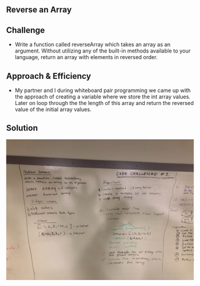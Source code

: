 ## Reverse an Array


## Challenge
- Write a function called reverseArray which takes an array as an argument. Without utilizing any of the built-in methods available to your language, return an array with elements in reversed order.

## Approach & Efficiency
- My partner and I during whiteboard pair programming we came up with the approach of creating a variable where we store the int array values. Later on loop through the the length of this array and return the reversed value of the initial array values. 

## Solution
![](../assets/ArrayReverse.jpg)
